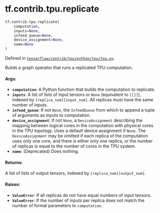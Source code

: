<div itemscope itemtype="http://developers.google.com/ReferenceObject">
<meta itemprop="name" content="tf.contrib.tpu.replicate" />
</div>

# tf.contrib.tpu.replicate

``` python
tf.contrib.tpu.replicate(
    computation,
    inputs=None,
    infeed_queue=None,
    device_assignment=None,
    name=None
)
```



Defined in [`tensorflow/contrib/tpu/python/tpu/tpu.py`](https://www.tensorflow.org/code/tensorflow/contrib/tpu/python/tpu/tpu.py).

Builds a graph operator that runs a replicated TPU computation.

#### Args:

* <b>`computation`</b>: A Python function that builds the computation to replicate.
* <b>`inputs`</b>: A list of lists of input tensors or `None` (equivalent to
    `[[]]`), indexed by `[replica_num][input_num]`. All replicas must
    have the same number of inputs.
* <b>`infeed_queue`</b>: If not `None`, the `InfeedQueue` from which to append a tuple
    of arguments as inputs to computation.
* <b>`device_assignment`</b>: If not `None`, a `DeviceAssignment` describing the
    mapping between logical cores in the computation with physical cores in
    the TPU topology. Uses a default device assignment if `None`. The
    `DeviceAssignment` may be omitted if each replica of the computation uses
    only one core, and there is either only one replica, or the number of
    replicas is equal to the number of cores in the TPU system.
* <b>`name`</b>: (Deprecated) Does nothing.

#### Returns:

A list of lists of output tensors, indexed by `[replica_num][output_num]`.

#### Raises:

* <b>`ValueError`</b>: If all replicas do not have equal numbers of input tensors.
* <b>`ValueError`</b>: If the number of inputs per replica does not match
    the number of formal parameters to `computation`.